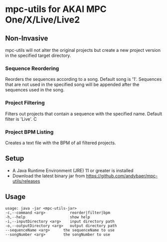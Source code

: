 # mpc-utils for AKAI MPC One/X/Live/Live2

## Non-Invasive

mpc-utils will not alter the original projects but create a new project version in the specified target directory.

### Sequence Reordering

Reorders the sequences according to a song. Default song is '1'. Sequences that are not used in the specified song will
be appended after the sequences used in the song.

### Project Filtering

Filters out projects that contain a sequence with the specified name. Default filter is 'Live'. C

### Project BPM Listing

Creates a text file with the BPM of all filtered projects.

## Setup

- A Java Runtime Environment (JRE) 11 or greater is installed
- Download the latest binary jar from https://github.com/andybaer/mpc-utils/releases

## Usage

    usage: java -jar <mpc-utils-jar>
    -c,--command <arg>           reorder|filter|bpm
    -h,--help                    show help
    -i,--inputDirectory <arg>    input directory path
    -o,--outputDirectory <arg>   output directory path
    --sequenceName <arg>      the sequenceName to use
    --songNumber <arg>        the songNumber to use